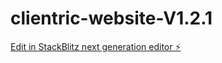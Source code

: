# clientric-website-V1.2.1

[Edit in StackBlitz next generation editor ⚡️](https://stackblitz.com/~/github.com/ClientricDev/clientric-website-V1.2.1)